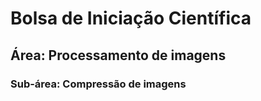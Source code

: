 # Bolsa de Iniciação Científica

## **Área**: Processamento de imagens

### **Sub-área**: Compressão de imagens